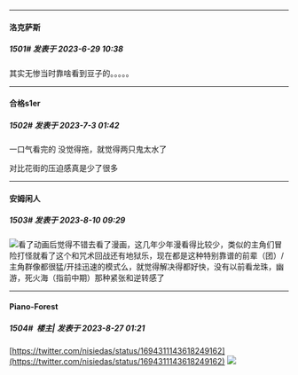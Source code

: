 
*****

####  洛克萨斯  
##### 1501#       发表于 2023-6-29 10:38

其实无惨当时靠啥看到豆子的。。。。。

*****

####  合格s1er  
##### 1502#       发表于 2023-7-3 01:42

一口气看完的 没觉得拖，就觉得两只鬼太水了

对比花街的压迫感真是少了很多

*****

####  安姆闲人  
##### 1503#       发表于 2023-8-10 09:29

<img src="https://static.saraba1st.com/image/smiley/face2017/068.png" referrerpolicy="no-referrer">看了动画后觉得不错去看了漫画，这几年少年漫看得比较少，类似的主角们冒险打怪就看了这个和咒术回战还有地狱乐，现在都是这种特别靠谱的前辈（团）/主角群像都很猛/开挂迅速的模式么，就觉得解决得都好快，没有以前看龙珠，幽游，死火海（指前中期）那种紧张和逆转感了

*****

####  Piano-Forest  
##### 1504#         楼主| 发表于 2023-8-27 01:21

[https://twitter.com/nisiedas/status/1694311143618249162](https://twitter.com/nisiedas/status/1694311143618249162)
<img src="https://p.sda1.dev/12/128942efef0e3fab2354af766fd7b520/20230827_012035.jpg" referrerpolicy="no-referrer">

